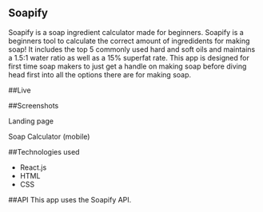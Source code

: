 ## Soapify

Soapify is a soap ingredient calculator made for beginners. Soapify is a beginners tool to calculate the correct amount of ingredidents for making soap! It includes the top 5 commonly used hard and soft oils and maintains a 1.5:1 water ratio as well as a 15% superfat rate. This app is designed for first time soap makers to just get a handle on making soap before diving head first into all the options there are for making soap. 

##Live 

##Screenshots

Landing page

Soap Calculator (mobile)

##Technologies used
- React.js
- HTML
- CSS

##API
This app uses the Soapify API. 